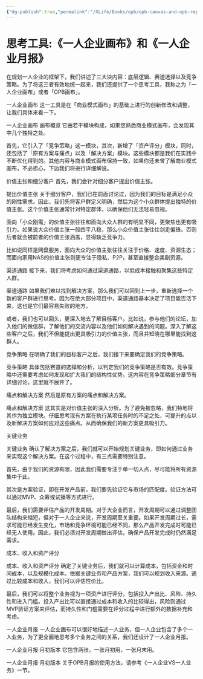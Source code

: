 ```yaml
---
{"dg-publish":true,"permalink":"/XLife/Books/opb/opb-canvas-and-opb-report/","noteIcon":""}
---
```


# 思考工具:《一人企业画布》和《一人企业月报》

在规划一人企业的框架下，我们讲述了三大块内容：底层逻辑、赛道选择以及竞争策略。为了将这三者有效地统一起来，我们还提供了一个思考工具，我称之为「一人企业画布」或者「OPB画布」。

一人企业画布
这一工具是在「商业模式画布」的基础上进行的创新修改和调整，让我们具体来看一下。


一人企业画布
画布概览
它由若干模块构成，如果您熟悉商业模式画布，会发现其中几个独特之处。

首先，它引入了「竞争策略」这一模块，其次，新增了「资产评分」模块，同时，还包括了「原有方案与痛点」以及「解决方案」模块。这些模块都是我们在实践中不断优化得到的。其他内容与商业模式画布保持一致，如果你还未曾了解商业模式画布，不必担心，下边我们将进行详细解说。

价值主张和细分客户
首先，我们会针对细分客户提出价值主张。


提出价值主张
关于细分客户，我们已在前面讨论过，因为我们的目标是满足小众的刚性需求。因此，我们先将客户群定义明确，然后为这个小众群体提出独特的价值主张。这个价值主张通常针对特定群体，以确保他们无法轻易忽视。

面向「小众刚需」的价值主张往往和面向大众人群的有明显不同，更聚焦也更有吸引力。如果说大众价值主张一般四平八稳，那么小众价值主张往往剑走偏锋。否则后者就会被前者的价值主张涵盖，显得缺乏竞争力。

比如说同样是网盘服务，面向大众的价值主张往往关注于价格、速度、资源生态；而面向家用NAS的价值主张则更专注于隐私、P2P，甚至直接整合美剧资源。

渠道通路
接下来，我们将考虑如何通过渠道通路，以低成本接触和聚集这些特定人群。


渠道通路
如果我们难以找到解决方案，那么我们可以回到上一步，重新选择一个新的客户群进行思考。因为在绝大部分项目中，渠道通路基本决定了项目能否活下来，这也是它们最容易失败的地方。

或者，我们也可以回头，更深入地去了解目标客户。比如说，参与他们的论坛，加入他们的微信群，了解他们的交流内容以及他们如何解决遇到的问题。深入了解这些客户之后，我们不但能提出更具吸引力的价值主张，而且并知晓在哪里能找到这群人。

竞争策略
在明确了我们的目标客户之后，我们接下来要确定我们的竞争策略。


竞争策略
具体包括赛道的选择和分析，以判定我们的竞争策略是否有效。竞争策略中还需要考虑如何发现和扩大我们的结构性优势。这内容在竞争策略部分章节有详细讨论，这里就不展开了。

痛点和解决方案
然后是原有方案的痛点和解决方案。


痛点和解决方案
这其实是对价值主张的深入分析。为了避免被忽略，我们特地将其作为独立模块。仔细思考现有方案在执行某项任务时的不足之处，可提升的点以及新解决方案如何应对这些痛点。从而确保我们的新方案更具吸引力。

关键业务

关键业务
确认了解决方案之后，我们就可以开始规划关键业务，即如何通过业务来实现这个解决方案。在这个过程中，有三点需要特别注意。

首先，由于我们的资源有限，因此我们需要专注于单一切入点，尽可能将所有资源集中于此。

其次是方案验证，即在开发产品前，我们要先验证它与市场的匹配度。验证方法可以通过MVP、众筹或试播等方式进行。

最后，我们需要评估产品的开发周期。对于大企业而言，开发周期可以通过调整团队结构来缩短，但对于一人企业来说，开发周期至关重要。如果开发周期过长，需求可能已经发生变化，市场和竞争环境可能已经不同，那么产品开发完成时可能已经无人使用。因此，我们必须对开发周期做出评估，确保产品开发完成时仍然满足需求。

成本、收入和资产评分

成本、收入和资产评分
确定了关键业务后，我们就可以计算成本，包括资金和时间成本，以及规模化成本。依据关键业务和产品方案，我们可以规划收入来源。通过比较成本和收入，我们可以评估性价比。

最后，我们可以将整个业务视为一项资产进行评分，包括投入产出比、风险、持久性和进入门槛。投入产出比可以直接通过成本和收入的比较得出，风险则通过MVP验证方案来评估，而持久性和门槛需要在评分过程中进行额外的数据补充和考虑。

一人企业月报
一人企业画布可以很好地描述一人业务，但一人企业包含了多个一人业务，为了更全面地思考多个业务之间的关系，我们还设计了一人企业月报。


一人企业月报·月初版本
它包含两张，一张月初用，一张月末用。


一人企业月报·月初版本
关于OPB月报的使用方法，请参考《一人企业VS一人业务》一节。